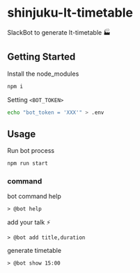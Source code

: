 # shinjuku-lt-timetable

SlackBot to generate lt-timetable 🏭

## Getting Started
Install the node_modules

```sh
npm i
```

Setting `<BOT_TOKEN>`

```sh
echo "bot_token = 'XXX'" > .env
```

## Usage
Run bot process

```sh
npm run start
```

### command

bot command help
```
> @bot help
```

add your talk ⚡️
```
> @bot add title,duration
```

generate timetable
```
> @bot show 15:00
```
